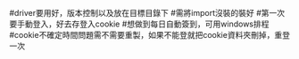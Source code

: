 #driver要用好，版本控制以及放在目標目錄下
#需將import沒裝的裝好
#第一次要手動登入，好去存登入cookie
#想做到每日自動簽到，可用windows排程
#cookie不確定時間問題需不需要重製，如果不能登就把cookie資料夾刪掉，重登一次
